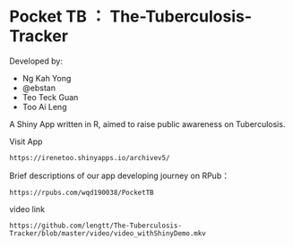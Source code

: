 # Pocket TB ： The-Tuberculosis-Tracker

Developed by: 

- Ng Kah Yong
- @ebstan
- Teo Teck Guan
- Too Ai Leng

A Shiny App written in R, aimed to raise public awareness on Tuberculosis.

Visit App
```
https://irenetoo.shinyapps.io/archivev5/
```

Brief descriptions of our app developing journey on RPub：
```
https://rpubs.com/wqd190038/PocketTB
```
video link
```
https://github.com/lengtt/The-Tuberculosis-Tracker/blob/master/video/video_withShinyDemo.mkv
```
